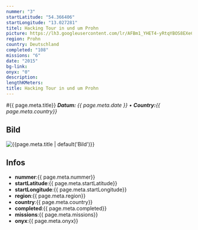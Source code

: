 ```yaml
---
nummer: "3"
startLatitude: "54.366406"
startLongitude: "13.027281"
titel: Hacking Tour in und um Prohn
picture: https://lh3.googleusercontent.com/lr/AFBm1_YHET4-yRtqYBOS8EXeCqgUxnv-S0sdfRMmHf6VYnaaYZMqbNDRk48kE-I81pMRkZvktprb3EjgTaNokYUkVxa6KNSv8hTwElDAyhd8iFA-QvgsHZ8stivRV8_NadUrM7FHnaB6fdN8k7AWOMLIxzr4syIwt8-eS76xqm0SalWxO6c_ZjxEGL_F5U3YYUD2HL9A0cN7I0cn2Oqz3VaQk9cgVt03avjZibxC34SmID42XLRz3qdrTkyJJB1sayLXM8tu2BQj0yfbv1GLhRCf3qycG0eIuQmBYULd92LGf5eu22nVVATnDL8pBloFRFHBxbTC3NhkC_bCnPplg-87uPHJFRdruk39xnf0G-XRuaid4xp6EicqbqVXAWxzT6uvo2Ua1PcFYZhumLaU2JolMcrcGzJj5SVFnfem2YfPLLZDW0mkSXiNHBaU8bUhb8QI9FKDhzqGDLMxONWlnz4jObqh3KQ55S3BJo2TaMqK_ob_5tbxF55s8gDLZoWu538qCdNk8FeV5ed5vibAn-qg9efGjNDTnCjxtrp0RAxWrC3kgO_ERBHNUztGYXPzQJIn61ivjxPVmEYU81wxV-E4EuJVbK7uZBDd-T-DX6LaR8K-oNLGEI1LZPRZb0IWpODA_AVlSZp32LwF3xL6xap_9iGL2EAGNnqQ2OkkO5BR4kCMD0qbSUKEsiYX3ZK8RBuYJyPlxTUYOQ
region: Prohn
country: Deutschland
completed: "108"
missions: "6"
date: "2015"
bg-link: 
onyx: "0"
description: 
lengthKMeters: 
title: Hacking Tour in und um Prohn
---
```


#{{ page.meta.title}}
_**Datum:** {{ page.meta.date }} • **Country:**{{ page.meta.country}}_

## Bild
![{{page.meta.title | default('Bild')}}]({{page.meta.picture}})

## Infos
- **nummer**:{{ page.meta.nummer}}
- **startLatitude**:{{ page.meta.startLatitude}}
- **startLongitude**:{{ page.meta.startLongitude}}
- **region**:{{ page.meta.region}}
- **country**:{{ page.meta.country}}
- **completed**:{{ page.meta.completed}}
- **missions**:{{ page.meta.missions}}
- **onyx**:{{ page.meta.onyx}}

